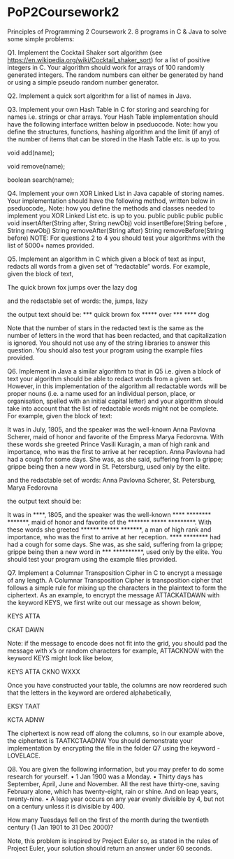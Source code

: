 # PoP2Coursework2
Principles of Programming 2 Coursework 2. 8 programs in C &amp; Java to solve some simple problems:

Q1. Implement the Cocktail Shaker sort algorithm (see https://en.wikipedia.org/wiki/Cocktail_shaker_sort) for a list of positive integers in C. Your algorithm should work for arrays of 100 randomly generated integers. The random numbers can either be generated by hand or using a simple pseudo random number generator.

Q2. Implement a quick sort algorithm for a list of names in Java.

Q3. Implement your own Hash Table in C for storing and searching for names i.e. strings or char arrays. Your Hash Table implementation should have the following interface written below in pseduocode. Note: how you define the structures, functions, hashing algorithm and the limit (if any) of the number of items that can be stored in the Hash Table etc. is up to you.

void add(name);

void remove(name); 

boolean search(name);

Q4. Implement your own XOR Linked List in Java capable of storing names. Your implementation should have the following method, written below in pseduocode,. Note: how you define the methods and classes needed to implement you XOR Linked List etc. is up to you.
public public public public
void insertAfter(String after, String newObj) void insertBefore(String before , String newObj) String removeAfter(String after)
String removeBefore(String before)
NOTE: For questions 2 to 4 you should test your algorithms with the list of 5000+ names provided.

Q5. Implement an algorithm in C which given a block of text as input, redacts all words from a given set of “redactable” words. For example, given the block of text,

The quick brown fox jumps over the lazy dog

and the redactable set of words: the, jumps, lazy

the output text should be: *** quick brown fox ***** over *** **** dog

Note that the number of stars in the redacted text is the same as the number of letters in the word that has been redacted, and that capitalization is ignored. You should not use any of the string libraries to answer this question. You should also test your program using the example files provided.

Q6. Implement in Java a similar algorithm to that in Q5 i.e. given a block of text your algorithm should be able to redact words from a given set. However, in this implementation of the algorithm all redactable words will be proper nouns (i.e. a name used for an individual person, place, or organisation, spelled with an initial capital letter) and your algorithm should take into account that the list of redactable words might not be complete. For example, given the block of text:

It was in July, 1805, and the speaker was the well-known Anna Pavlovna Scherer, maid of honor and favorite of the Empress Marya Fedorovna. With these words she greeted Prince Vasili Kuragin, a man of high rank and importance, who was the first to arrive at her reception. Anna Pavlovna had had a cough for some days. She was, as she said, suffering from la grippe; grippe being then a new word in St. Petersburg, used only by the elite.

and the redactable set of words: Anna Pavlovna Scherer, St. Petersburg, Marya Fedorovna

the output text should be:

It was in ****, 1805, and the speaker was the well-known **** ******** *******, maid of honor and favorite of the ******* ***** *********. With these words she greeted ****** ****** *******, a man of high rank and importance, who was the first to arrive at her reception. **** ******** had had a cough for some days. She was, as she said, suffering from la grippe; grippe being then a new word in *** **********, used only by the elite.
You should test your program using the example files provided.

Q7. Implement a Columnar Transposition Cipher in C to encrypt a message of any length. A Columnar Transposition Cipher is transposition cipher that follows a simple rule for mixing up the characters in the plaintext to form the ciphertext.
As an example, to encrypt the message ATTACKATDAWN with the keyword KEYS, we first write out our message as shown below,

KEYS ATTA

CKAT DAWN

Note: if the message to encode does not fit into the grid, you should pad the message with x’s or random characters for example, ATTACKNOW with the keyword KEYS might look like below,

KEYS ATTA CKNO WXXX

Once you have constructed your table, the columns are now reordered such that the letters in the keyword are ordered alphabetically,

EKSY TAAT

KCTA ADNW

The ciphertext is now read off along the columns, so in our example above, the ciphertext is TAATKCTAADNW
You should demonstrate your implementation by encrypting the file in the folder Q7 using the keyword - LOVELACE.


Q8. You are given the following information, but you may prefer to do some research for yourself.
• 1 Jan 1900 was a Monday.
• Thirty days has September, April, June and November. All the rest have thirty-one, saving February alone, which has twenty-eight, rain or shine. And on leap years, twenty-nine.
• A leap year occurs on any year evenly divisible by 4, but not on a century unless it is divisible by 400.

How many Tuesdays fell on the first of the month during the twentieth century (1 Jan 1901 to 31 Dec 2000)?

Note, this problem is inspired by Project Euler so, as stated in the rules of Project Euler, your solution should return an answer under 60 seconds.
